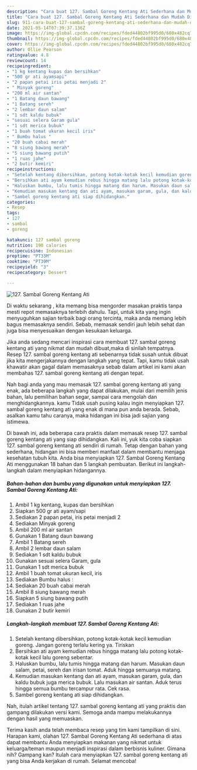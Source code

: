 ```yaml
---
description: "Cara buat 127. Sambal Goreng Kentang Ati Sederhana dan Mudah Dibuat"
title: "Cara buat 127. Sambal Goreng Kentang Ati Sederhana dan Mudah Dibuat"
slug: 911-cara-buat-127-sambal-goreng-kentang-ati-sederhana-dan-mudah-dibuat
date: 2021-05-14T07:39:37.136Z
image: https://img-global.cpcdn.com/recipes/fded44802bf995d0/680x482cq70/127-sambal-goreng-kentang-ati-foto-resep-utama.jpg
thumbnail: https://img-global.cpcdn.com/recipes/fded44802bf995d0/680x482cq70/127-sambal-goreng-kentang-ati-foto-resep-utama.jpg
cover: https://img-global.cpcdn.com/recipes/fded44802bf995d0/680x482cq70/127-sambal-goreng-kentang-ati-foto-resep-utama.jpg
author: Ollie Pearson
ratingvalue: 4.8
reviewcount: 14
recipeingredient:
- "1 kg kentang kupas dan bersihkan"
- "500 gr ati ayamsapi"
- "2 papan petai iris petai menjadi 2"
- " Minyak goreng"
- "200 ml air santan"
- "1 Batang daun bawang"
- "1 Batang sereh"
- "2 lembar daun salam"
- "1 sdt kaldu bubuk"
- "sesuai selera Garam gula"
- "1 sdt merica bubuk"
- "1 buah tomat ukuran kecil iris"
- " Bumbu halus "
- "20 buah cabai merah"
- "8 siung bawang merah"
- "5 siung bawang putih"
- "1 ruas jahe"
- "2 butir kemiri"
recipeinstructions:
- "Setelah kentang dibersihkan, potong kotak-kotak kecil kemudian goreng. Jangan goreng terlalu kering ya. Tiriskan"
- "Bersihkan ati ayam kemudian rebus hingga matang lalu potong kotak-kotak kecil lalu goreng sebentar."
- "Haluskan bumbu, lalu tumis hingga matang dan harum. Masukan daun salam, petai, sereh dan irisan tomat. Aduk hingga semuanya matang."
- "Kemudian masukan kentang dan ati ayam, masukan garam, gula, dan kaldu bubuk juga merica bubuk. Lalu masukan air santan. Aduk terus hingga semua bumbu tercampur rata. Cek rasa."
- "Sambel goreng kentang ati siap dihidangkan."
categories:
- Resep
tags:
- 127
- sambal
- goreng

katakunci: 127 sambal goreng 
nutrition: 190 calories
recipecuisine: Indonesian
preptime: "PT33M"
cooktime: "PT39M"
recipeyield: "3"
recipecategory: Dessert

---
```



![127. Sambal Goreng Kentang Ati](https://img-global.cpcdn.com/recipes/fded44802bf995d0/680x482cq70/127-sambal-goreng-kentang-ati-foto-resep-utama.jpg)

Di waktu  sekarang , kita memang bisa mengorder masakan praktis tanpa mesti repot memasaknya terlebih dahulu. Tapi, untuk kita yang ingin menyuguhkan sajian terbaik bagi orang tercinta, maka anda memang lebih bagus memasaknya sendiri. Sebab, memasak sendiri jauh lebih sehat dan juga bisa menyesuaikan dengan kesukaan keluarga.

Jika anda sedang mencari inspirasi cara membuat 127. sambal goreng kentang ati yang nikmat dan mudah dibuat,maka di sinilah tempatnya. Resep 127. sambal goreng kentang ati  sebenarnya tidak susah untuk dibuat jika kita mengerjakannya dengan langkah yang tepat. Tapi, kamu tidak usah khawatir akan gagal dalam memasaknya 
sebab dalam artikel ini kami akan membahas 127. sambal goreng kentang ati dengan tepat.  



Nah bagi anda yang mau memasak 127. sambal goreng kentang ati yang enak, ada beberapa langkah yang dapat dilakukan, mulai dari memilih jenis bahan, lalu pemilihan bahan segar, sampai cara mengolah dan menghidangkannya. kamu Tidak usah pusing kalau ingin menyiapkan 127. sambal goreng kentang ati yang enak di mana pun anda berada. Sebab, asalkan kamu  tahu caranya, maka hidangan ini bisa jadi sajian yang istimewa.

Di bawah ini, ada beberapa cara praktis  dalam memasak resep 127. sambal goreng kentang ati yang siap dihidangkan. Kali ini, yuk kita coba siapkan 127. sambal goreng kentang ati sendiri di rumah. Tetap dengan bahan yang sederhana, hidangan ini bisa memberi manfaat dalam membantu menjaga kesehatan tubuh kita. Anda bisa menyiapkan 127. Sambal Goreng Kentang Ati menggunakan 18 bahan dan 5 langkah pembuatan. Berikut ini langkah-langkah dalam menyiapkan hidangannya.

<!--inarticleads1-->

##### Bahan-bahan dan bumbu yang digunakan untuk menyiapkan 127. Sambal Goreng Kentang Ati:

1. Ambil 1 kg kentang, kupas dan bersihkan
1. Siapkan 500 gr ati ayam/sapi
1. Sediakan 2 papan petai, iris petai menjadi 2
1. Sediakan  Minyak goreng
1. Ambil 200 ml air santan
1. Gunakan 1 Batang daun bawang
1. Ambil 1 Batang sereh
1. Ambil 2 lembar daun salam
1. Sediakan 1 sdt kaldu bubuk
1. Gunakan sesuai selera Garam, gula
1. Gunakan 1 sdt merica bubuk
1. Ambil 1 buah tomat ukuran kecil, iris
1. Sediakan  Bumbu halus :
1. Sediakan 20 buah cabai merah
1. Ambil 8 siung bawang merah
1. Siapkan 5 siung bawang putih
1. Sediakan 1 ruas jahe
1. Gunakan 2 butir kemiri




<!--inarticleads2-->

##### Langkah-langkah membuat 127. Sambal Goreng Kentang Ati:

1. Setelah kentang dibersihkan, potong kotak-kotak kecil kemudian goreng. Jangan goreng terlalu kering ya. Tiriskan
1. Bersihkan ati ayam kemudian rebus hingga matang lalu potong kotak-kotak kecil lalu goreng sebentar.
1. Haluskan bumbu, lalu tumis hingga matang dan harum. Masukan daun salam, petai, sereh dan irisan tomat. Aduk hingga semuanya matang.
1. Kemudian masukan kentang dan ati ayam, masukan garam, gula, dan kaldu bubuk juga merica bubuk. Lalu masukan air santan. Aduk terus hingga semua bumbu tercampur rata. Cek rasa.
1. Sambel goreng kentang ati siap dihidangkan.




Nah, itulah artikel tentang  127. sambal goreng kentang ati  yang praktis dan gampang dilakukan versi kami. Semoga anda mampu melakukannya dengan hasil yang memuaskan. 

Terima kasih anda telah membaca resep yang tim kami tampilkan di sini. Harapan kami, olahan  127. Sambal Goreng Kentang Ati sederhana di atas dapat membantu Anda menyiapkan makanan yang nikmat untuk keluarga/teman maupun menjadi inspirasi dalam berbisnis kuliner. Gimana nih? Gampang kan? Itulah cara menyiapkan 127. sambal goreng kentang ati yang bisa Anda kerjakan di rumah. Selamat mencoba!

